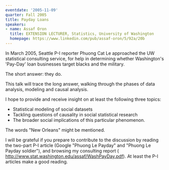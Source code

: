 ```yaml
---
eventdate: '2005-11-09'
quarter: Fall 2005
title: Payday Loans
speakers:
- name: Assaf Oron
  title: EXTENSION LECTURER, Statistics, University of Washington
  homepage: https://www.linkedin.com/pub/assaf-oron/5/92a/20b
---
```

In March 2005, Seattle P-I reporter Phuong Cat Le approached the UW statistical consulting service, for help in determining whether Washington's 'Pay-Day' loan businesses target blacks and the military. 

The short answer: they do. 

This talk will trace the long answer, walking through the phases of data analysis, modeling and causal analysis. 

I hope to provide and receive insight on at least the following three topics: 
- Statistical modeling of social datasets 
- Tackling questions of causality in social statistical research 
- The broader social implications of this particular phenomenon. 

The words &quot;New Orleans&quot; might be mentioned. 

I will be grateful if you prepare to contribute to the discussion by reading the two-part P-I article (Google &quot;Phuong Le Payday&quot; and &quot;Phuong Le Payday soldier&quot;), and browsing my consulting report ( http://www.stat.washington.edu/assaf/WashPayDay.pdf). At least the P-I articles make a good reading.